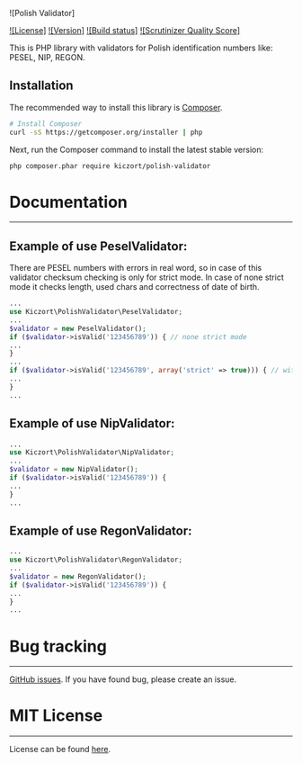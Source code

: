 ![Polish Validator]

[![License]](https://packagist.org/packages/kiczort/polish-validator)
[![Version]](https://packagist.org/packages/kiczort/polish-validator)
[![Build status]](http://travis-ci.org/Kiczort/PolishValidator)
[![Scrutinizer Quality Score]](https://scrutinizer-ci.com/g/Kiczort/PolishValidator/)

This is PHP library with validators for Polish identification numbers like: PESEL, NIP, REGON.
 
 
Installation
------------

The recommended way to install this library is
[Composer](http://getcomposer.org).

```bash
# Install Composer
curl -sS https://getcomposer.org/installer | php
```

Next, run the Composer command to install the latest stable version:

```bash
php composer.phar require kiczort/polish-validator
```

# Documentation
---------------

## Example of use PeselValidator:

There are PESEL numbers with errors in real word, so in case of this validator checksum checking is only for strict mode.
In case of none strict mode it checks length, used chars and correctness of date of birth.

```php
...
use Kiczort\PolishValidator\PeselValidator;
...
$validator = new PeselValidator();
if ($validator->isValid('123456789')) { // none strict mode
...
}
...
if ($validator->isValid('123456789', array('strict' => true))) { // with strict mode
...
}
...
```

## Example of use NipValidator:

```php
...
use Kiczort\PolishValidator\NipValidator;
...
$validator = new NipValidator();
if ($validator->isValid('123456789')) {
...
}
...
```

## Example of use RegonValidator:

```php
...
use Kiczort\PolishValidator\RegonValidator;
...
$validator = new RegonValidator();
if ($validator->isValid('123456789')) {
...
}
...
```

# Bug tracking
--------------

[GitHub issues](https://github.com/kiczort/polish-validator/issues).
If you have found bug, please create an issue.


# MIT License
-------------

License can be found [here](https://github.com/kiczort/polish-validator/blob/master/LICENSE).


